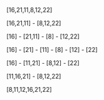 [16,21,11,8,12,22]
        
[16,21,11] - [8,12,22]
        
[16] - [21,11] - [8] - [12,22]

[16] - [21] -  [11] - [8] - [12] - [22]

[16] - [11,21] - [8,12] - [22]

[11,16,21] - [8,12,22]

[8,11,12,16,21,22]
